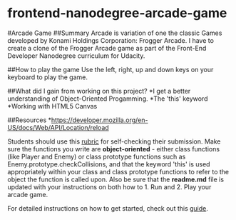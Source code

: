 frontend-nanodegree-arcade-game
===============================
#Arcade Game
##Summary
Arcade is variation of one the classic Games developed by Konami Holdings Corporation: Frogger Arcade. I have to create a clone of the Frogger Arcade game as part of the Front-End Developer Nanodegree curriculum for Udacity. 

##How to play the game
Use the left, right, up and down keys on your keyboard to play the game. 

##What did I gain from working on this project?
*I get a better understanding of Object-Oriented Progamming.
*The 'this' keyword
*Working with HTML5 Canvas

##Resources
*https://developer.mozilla.org/en-US/docs/Web/API/Location/reload




Students should use this [rubric](https://review.udacity.com/#!/projects/2696458597/rubric) for self-checking their submission. Make sure the functions you write are **object-oriented** - either class functions (like Player and Enemy) or class prototype functions such as Enemy.prototype.checkCollisions, and that the keyword 'this' is used appropriately within your class and class prototype functions to refer to the object the function is called upon. Also be sure that the **readme.md** file is updated with your instructions on both how to 1. Run and 2. Play your arcade game.

For detailed instructions on how to get started, check out this [guide](https://docs.google.com/document/d/1v01aScPjSWCCWQLIpFqvg3-vXLH2e8_SZQKC8jNO0Dc/pub?embedded=true).
